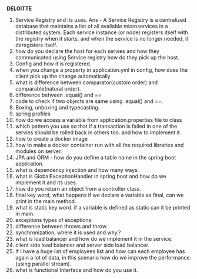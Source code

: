 **DELOITTE**

1. Service Registry and its uses.
Ans - A Service Registry is a centralized database that maintains a list of all available microservices in a distributed system. Each service instance (or node) registers itself with the registry when it starts, and when the service is no longer needed, it deregisters itself.
2. how do you declare the host for each servies and how they communicated using Service registry how do they pick up the host.
3. Config and how it is registered.
4. when you change a property in application.yml in config, how does the client pick up the change automatically
5. what is difference between comparator(custom order) and comparable(natural order).
6. difference between .equal() and ==
7. code to check if two objects are same using .equal() and ==.
8. Boxing, unboxing and typecasting.
9. spring profiles
10. how do we access a variable from application.properties file to class
11. which pattern you use so that if a transaction is failed in one of the servies should be rolled back in others too. and how to implement it.
12. how to create a docker image
13. how to make a docker container run with all the required libraries and modules on server.
14. JPA and ORM - how do you define a table name in the spring boot application.
15. what is dependency injection and how many ways.
16. what is GlobalExceptionHandler in spring boot and how do we implement it and its uses.
17. how do you return an object from a controller class.
18. final key word, what happens if we declare a variable as final, can we print in the main method.
19. what is static key word. if a variable is defined as static can it be printed in main.
20. exceptions types of exceptions.
21. difference between throws and throw.
22. synchronization, where it is used and why.?
23. what is load balancer and how do we implement it in the service.
24. client side load balancer and server side load balancer.
25. If I have a huge list of employees list and how can each employee has again a lot of data, in this scenario how do we improve the performance.(using parallel stream).
26. what is functional Interface and how do you use it.